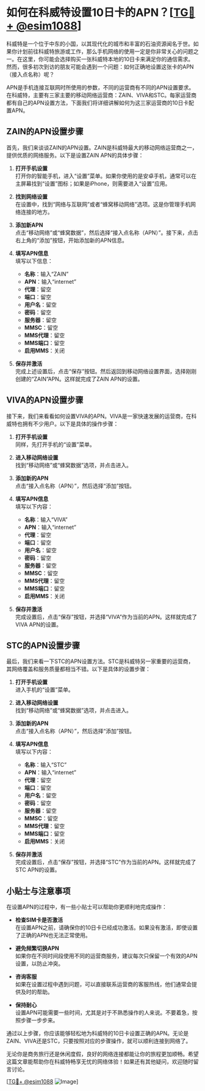 # 如何在科威特设置10日卡的APN？[[TG💪+ @esim1088](https://t.me/s/esim1088)]

科威特是一个位于中东的小国，以其现代化的城市和丰富的石油资源闻名于世。如果你计划前往科威特旅游或工作，那么手机网络的使用一定是你非常关心的问题之一。在这里，你可能会选择购买一张科威特本地的10日卡来满足你的通信需求。然而，很多初次到访的朋友可能会遇到一个问题：如何正确地设置这张卡的APN（接入点名称）呢？

APN是手机连接互联网时所使用的参数，不同的运营商有不同的APN设置要求。在科威特，主要有三家主要的移动网络运营商：ZAIN、VIVA和STC。每家运营商都有自己的APN设置方法，下面我们将详细讲解如何为这三家运营商的10日卡配置APN。

## ZAIN的APN设置步骤

首先，我们来谈谈ZAIN的APN设置。ZAIN是科威特最大的移动网络运营商之一，提供优质的网络服务。以下是设置ZAIN APN的具体步骤：

1. **打开手机设置**  
   打开你的智能手机，进入“设置”菜单。如果你使用的是安卓手机，通常可以在主屏幕找到“设置”图标；如果是iPhone，则需要进入“设置”应用。

2. **找到网络设置**  
   在设置中，找到“网络与互联网”或者“蜂窝移动网络”选项。这是你管理手机网络连接的地方。

3. **添加新APN**  
   点击“移动网络”或“蜂窝数据”，然后选择“接入点名称（APN）”。接下来，点击右上角的“添加”按钮，开始添加新的APN信息。

4. **填写APN信息**  
   填写以下信息：
   - **名称**：输入“ZAIN”
   - **APN**：输入“internet”
   - **代理**：留空
   - **端口**：留空
   - **用户名**：留空
   - **密码**：留空
   - **服务器**：留空
   - **MMSC**：留空
   - **MMS代理**：留空
   - **MMS端口**：留空
   - **启用MMS**：关闭

5. **保存并激活**  
   完成上述设置后，点击“保存”按钮。然后返回到移动网络设置界面，选择刚刚创建的“ZAIN”APN。这样就完成了ZAIN APN的设置。

## VIVA的APN设置步骤

接下来，我们来看看如何设置VIVA的APN。VIVA是一家快速发展的运营商，在科威特也拥有不少用户。以下是具体的操作步骤：

1. **打开手机设置**  
   同样，先打开手机的“设置”菜单。

2. **进入移动网络设置**  
   找到“移动网络”或“蜂窝数据”选项，并点击进入。

3. **添加新的APN**  
   点击“接入点名称（APN）”，然后选择“添加”按钮。

4. **填写APN信息**  
   填写以下内容：
   - **名称**：输入“VIVA”
   - **APN**：输入“internet”
   - **代理**：留空
   - **端口**：留空
   - **用户名**：留空
   - **密码**：留空
   - **服务器**：留空
   - **MMSC**：留空
   - **MMS代理**：留空
   - **MMS端口**：留空
   - **启用MMS**：关闭

5. **保存并激活**  
   完成设置后，点击“保存”按钮，并选择“VIVA”作为当前的APN。这样就完成了VIVA APN的设置。

## STC的APN设置步骤

最后，我们来看一下STC的APN设置方法。STC是科威特另一家重要的运营商，其网络覆盖和服务质量都相当不错。以下是具体的设置步骤：

1. **打开手机设置**  
   进入手机的“设置”菜单。

2. **进入移动网络设置**  
   找到“移动网络”或“蜂窝数据”选项，并点击进入。

3. **添加新的APN**  
   点击“接入点名称（APN）”，然后选择“添加”按钮。

4. **填写APN信息**  
   填写以下内容：
   - **名称**：输入“STC”
   - **APN**：输入“internet”
   - **代理**：留空
   - **端口**：留空
   - **用户名**：留空
   - **密码**：留空
   - **服务器**：留空
   - **MMSC**：留空
   - **MMS代理**：留空
   - **MMS端口**：留空
   - **启用MMS**：关闭

5. **保存并激活**  
   完成设置后，点击“保存”按钮，并选择“STC”作为当前的APN。这样就完成了STC APN的设置。

## 小贴士与注意事项

在设置APN的过程中，有一些小贴士可以帮助你更顺利地完成操作：

- **检查SIM卡是否激活**  
  在设置APN之前，请确保你的10日卡已经成功激活。如果没有激活，即使设置了正确的APN也无法正常使用。

- **避免频繁切换APN**  
  如果你在不同时间段使用不同的运营商服务，建议每次只保留一个有效的APN设置，以防止冲突。

- **咨询客服**  
  如果在设置过程中遇到问题，可以直接联系运营商的客服热线，他们通常会提供及时的帮助。

- **保持耐心**  
  设置APN可能需要一些时间，尤其是对于不熟悉操作的人来说。不要着急，按照步骤一步步来。

通过以上步骤，你应该能够轻松地为科威特的10日卡设置正确的APN。无论是ZAIN、VIVA还是STC，只要按照对应的步骤操作，就可以顺利连接到网络了。

无论你是商务旅行还是休闲度假，良好的网络连接都能让你的旅程更加顺畅。希望这篇文章能帮助你在科威特畅享无忧的网络体验！如果还有其他疑问，欢迎随时留言讨论。

[[TG💪+ @esim1088](https://t.me/s/esim1088) ![Image](https://i.postimg.cc/4NQfJmqS/Snipaste-2025-05-13-00-14-12.png)]